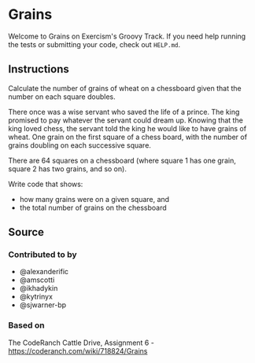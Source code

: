 # Grains

Welcome to Grains on Exercism's Groovy Track.
If you need help running the tests or submitting your code, check out `HELP.md`.

## Instructions

Calculate the number of grains of wheat on a chessboard given that the number on each square doubles.

There once was a wise servant who saved the life of a prince.
The king promised to pay whatever the servant could dream up.
Knowing that the king loved chess, the servant told the king he would like to have grains of wheat.
One grain on the first square of a chess board, with the number of grains doubling on each successive square.

There are 64 squares on a chessboard (where square 1 has one grain, square 2 has two grains, and so on).

Write code that shows:

- how many grains were on a given square, and
- the total number of grains on the chessboard

## Source

### Contributed to by

- @alexanderific
- @amscotti
- @ikhadykin
- @kytrinyx
- @sjwarner-bp

### Based on

The CodeRanch Cattle Drive, Assignment 6 - https://coderanch.com/wiki/718824/Grains